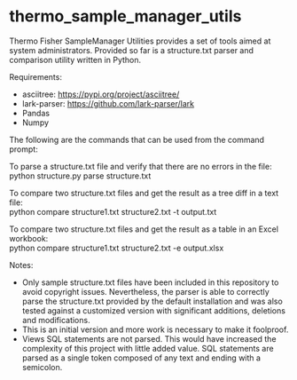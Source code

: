 # thermo_sample_manager_utils

Thermo Fisher SampleManager Utilities provides a set of tools aimed at system administrators. Provided so far is a structure.txt parser and comparison utility written in Python.

Requirements:
- asciitree: https://pypi.org/project/asciitree/
- lark-parser: https://github.com/lark-parser/lark
- Pandas
- Numpy 

The following are the commands that can be used from the command prompt:

To parse a structure.txt file and verify that there are no errors in the file:  
python structure.py parse structure.txt

To compare two structure.txt files and get the result as a tree diff in a text file:  
python compare structure1.txt structure2.txt -t output.txt

To compare two structure.txt files and get the result as a table in an Excel workbook:  
python compare structure1.txt structure2.txt -e output.xlsx

Notes:  
- Only sample structure.txt files have been included in this repository to avoid copyright issues. Nevertheless, the parser is able to correctly parse the structure.txt provided by the default installation and was also tested against a customized version with significant additions, deletions and modifications.  
- This is an initial version and more work is necessary to make it foolproof.  
- Views SQL statements are not parsed. This would have increased the complexity of this project with little added value. SQL statements are parsed as a single token composed of any text and ending with a semicolon.
